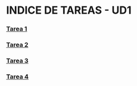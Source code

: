 # INDICE DE TAREAS - UD1

### [Tarea 1](Tarea%201/index.html)
### [Tarea 2](Tarea%202/index.html)
### [Tarea 3](Tarea%203/index.html)
### [Tarea 4](Tarea%204/README.md)